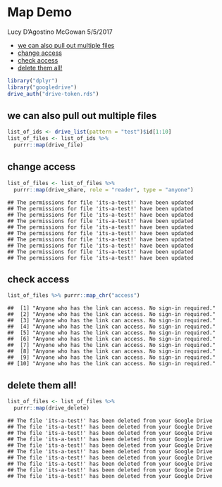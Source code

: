 Map Demo
================
Lucy D’Agostino McGowan
5/5/2017

-   [we can also pull out multiple files](#we-can-also-pull-out-multiple-files)
-   [change access](#change-access)
-   [check access](#check-access)
-   [delete them all!](#delete-them-all)

``` r
library("dplyr")
library("googledrive")
drive_auth("drive-token.rds")
```

we can also pull out multiple files
-----------------------------------

``` r
list_of_ids <- drive_list(pattern = "test")$id[1:10]
list_of_files <- list_of_ids %>%
  purrr::map(drive_file)
```

change access
-------------

``` r
list_of_files <- list_of_files %>%
  purrr::map(drive_share, role = "reader", type = "anyone")
```

    ## The permissions for file 'its-a-test!' have been updated
    ## The permissions for file 'its-a-test!' have been updated
    ## The permissions for file 'its-a-test!' have been updated
    ## The permissions for file 'its-a-test!' have been updated
    ## The permissions for file 'its-a-test!' have been updated
    ## The permissions for file 'its-a-test!' have been updated
    ## The permissions for file 'its-a-test!' have been updated
    ## The permissions for file 'its-a-test!' have been updated
    ## The permissions for file 'its-a-test!' have been updated
    ## The permissions for file 'its-a-test!' have been updated

check access
------------

``` r
list_of_files %>% purrr::map_chr("access")
```

    ##  [1] "Anyone who has the link can access. No sign-in required."
    ##  [2] "Anyone who has the link can access. No sign-in required."
    ##  [3] "Anyone who has the link can access. No sign-in required."
    ##  [4] "Anyone who has the link can access. No sign-in required."
    ##  [5] "Anyone who has the link can access. No sign-in required."
    ##  [6] "Anyone who has the link can access. No sign-in required."
    ##  [7] "Anyone who has the link can access. No sign-in required."
    ##  [8] "Anyone who has the link can access. No sign-in required."
    ##  [9] "Anyone who has the link can access. No sign-in required."
    ## [10] "Anyone who has the link can access. No sign-in required."

delete them all!
----------------

``` r
list_of_files <- list_of_files %>% 
  purrr::map(drive_delete)
```

    ## The file 'its-a-test!' has been deleted from your Google Drive
    ## The file 'its-a-test!' has been deleted from your Google Drive
    ## The file 'its-a-test!' has been deleted from your Google Drive
    ## The file 'its-a-test!' has been deleted from your Google Drive
    ## The file 'its-a-test!' has been deleted from your Google Drive
    ## The file 'its-a-test!' has been deleted from your Google Drive
    ## The file 'its-a-test!' has been deleted from your Google Drive
    ## The file 'its-a-test!' has been deleted from your Google Drive
    ## The file 'its-a-test!' has been deleted from your Google Drive
    ## The file 'its-a-test!' has been deleted from your Google Drive
